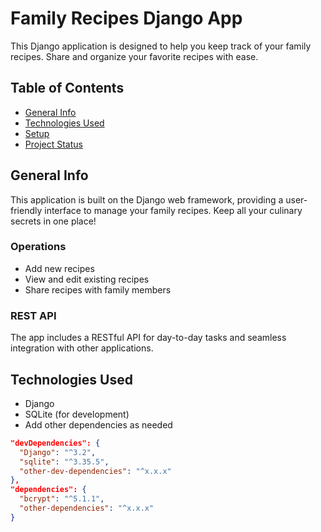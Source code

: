 # Family Recipes Django App

This Django application is designed to help you keep track of your family recipes. Share and organize your favorite recipes with ease.

## Table of Contents

- [General Info](#general-info)
- [Technologies Used](#technologies-used)
- [Setup](#setup)
- [Project Status](#project-status)

## General Info

This application is built on the Django web framework, providing a user-friendly interface to manage your family recipes. Keep all your culinary secrets in one place!

### Operations

- Add new recipes
- View and edit existing recipes
- Share recipes with family members

### REST API

The app includes a RESTful API for day-to-day tasks and seamless integration with other applications.

## Technologies Used

- Django
- SQLite (for development)
- Add other dependencies as needed

```json
"devDependencies": {
  "Django": "^3.2",
  "sqlite": "^3.35.5",
  "other-dev-dependencies": "^x.x.x"
},
"dependencies": {
  "bcrypt": "^5.1.1",
  "other-dependencies": "^x.x.x"
}
